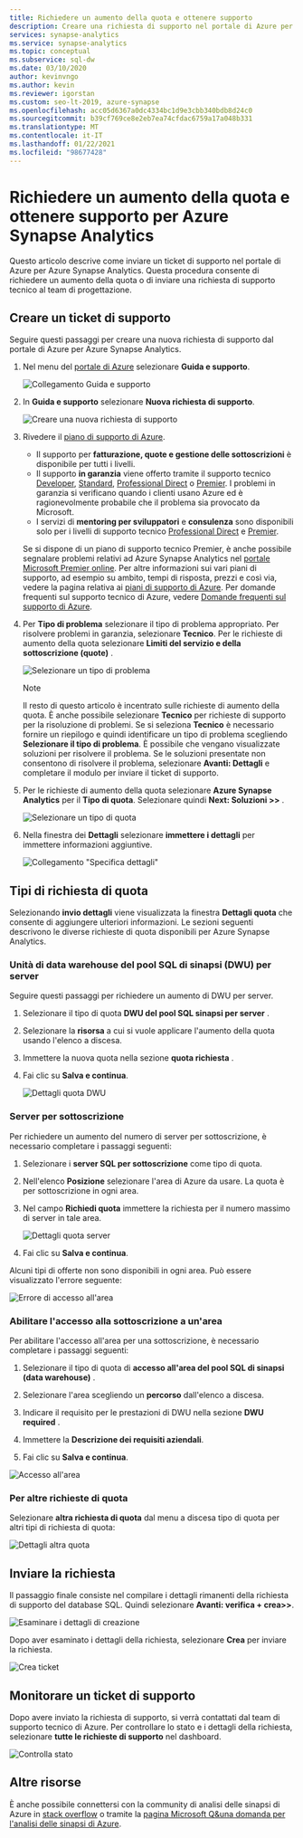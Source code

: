 ```yaml
---
title: Richiedere un aumento della quota e ottenere supporto
description: Creare una richiesta di supporto nel portale di Azure per Azure Synapse Analytics. Richiedere un aumento della quota e ottenere supporto per la risoluzione di problemi.
services: synapse-analytics
ms.service: synapse-analytics
ms.topic: conceptual
ms.subservice: sql-dw
ms.date: 03/10/2020
author: kevinvngo
ms.author: kevin
ms.reviewer: igorstan
ms.custom: seo-lt-2019, azure-synapse
ms.openlocfilehash: acc05d6367a0dc4334bc1d9e3cbb340bdb8d24c0
ms.sourcegitcommit: b39cf769ce8e2eb7ea74cfdac6759a17a048b331
ms.translationtype: MT
ms.contentlocale: it-IT
ms.lasthandoff: 01/22/2021
ms.locfileid: "98677428"
---
```

# <a name="request-quota-increases-and-get-support-for-azure-synapse-analytics"></a>Richiedere un aumento della quota e ottenere supporto per Azure Synapse Analytics

Questo articolo descrive come inviare un ticket di supporto nel portale di Azure per Azure Synapse Analytics. Questa procedura consente di richiedere un aumento della quota o di inviare una richiesta di supporto tecnico al team di progettazione.

## <a name="create-a-support-ticket"></a>Creare un ticket di supporto

Seguire questi passaggi per creare una nuova richiesta di supporto dal portale di Azure per Azure Synapse Analytics.

1. Nel menu del [portale di Azure](https://portal.azure.com) selezionare **Guida e supporto**.

   ![Collegamento Guida e supporto](./media/sql-data-warehouse-get-started-create-support-ticket/help-plus-support.png)


1. In **Guida e supporto** selezionare **Nuova richiesta di supporto**.

    ![Creare una nuova richiesta di supporto](./media/sql-data-warehouse-get-started-create-support-ticket/new-support-request.png)

1. Rivedere il [piano di supporto di Azure](https://azure.microsoft.com/support/plans/?WT.mc_id=Support_Plan_510979/).

   * Il supporto per **fatturazione, quote e gestione delle sottoscrizioni** è disponibile per tutti i livelli.
   * Il supporto **in garanzia** viene offerto tramite il supporto tecnico [Developer](https://azure.microsoft.com/support/plans/developer/), [Standard](https://azure.microsoft.com/support/plans/standard/), [Professional Direct](https://azure.microsoft.com/support/plans/prodirect/) o [Premier](https://azure.microsoft.com/support/plans/premier/). I problemi in garanzia si verificano quando i clienti usano Azure ed è ragionevolmente probabile che il problema sia provocato da Microsoft.
   * I servizi di **mentoring per sviluppatori** e **consulenza** sono disponibili solo per i livelli di supporto tecnico [Professional Direct](https://azure.microsoft.com/support/plans/prodirect/) e [Premier](https://azure.microsoft.com/support/plans/premier/).

   Se si dispone di un piano di supporto tecnico Premier, è anche possibile segnalare problemi relativi ad Azure Synapse Analytics nel [portale Microsoft Premier online](https://premier.microsoft.com/). Per altre informazioni sui vari piani di supporto, ad esempio su ambito, tempi di risposta, prezzi e così via, vedere la pagina relativa ai [piani di supporto di Azure](https://azure.microsoft.com/support/plans/?WT.mc_id=Support_Plan_510979/).  Per domande frequenti sul supporto tecnico di Azure, vedere [Domande frequenti sul supporto di Azure](https://azure.microsoft.com/support/faq/).

1. Per **Tipo di problema** selezionare il tipo di problema appropriato. Per risolvere problemi in garanzia, selezionare **Tecnico**. Per le richieste di aumento della quota selezionare **Limiti del servizio e della sottoscrizione (quote)** .

   ![Selezionare un tipo di problema](./media/sql-data-warehouse-get-started-create-support-ticket/select-quota-issue-type.png)  

   > [!NOTE]
   > Il resto di questo articolo è incentrato sulle richieste di aumento della quota. È anche possibile selezionare **Tecnico** per richieste di supporto per la risoluzione di problemi. Se si seleziona **Tecnico** è necessario fornire un riepilogo e quindi identificare un tipo di problema scegliendo **Selezionare il tipo di problema**. È possibile che vengano visualizzate soluzioni per risolvere il problema. Se le soluzioni presentate non consentono di risolvere il problema, selezionare **Avanti: Dettagli** e completare il modulo per inviare il ticket di supporto.

1. Per le richieste di aumento della quota selezionare **Azure Synapse Analytics** per il **Tipo di quota**. Selezionare quindi **Next: Soluzioni >>** .

   ![Selezionare un tipo di quota](./media/sql-data-warehouse-get-started-create-support-ticket/select-quota-type.png)

1. Nella finestra dei **Dettagli** selezionare **immettere i dettagli** per immettere informazioni aggiuntive.

   ![Collegamento "Specifica dettagli"](./media/sql-data-warehouse-get-started-create-support-ticket/provide-details-link.png)

## <a name="quota-request-types"></a>Tipi di richiesta di quota

Selezionando **invio dettagli** viene visualizzata la finestra **Dettagli quota** che consente di aggiungere ulteriori informazioni. Le sezioni seguenti descrivono le diverse richieste di quota disponibili per Azure Synapse Analytics.

### <a name="synapse-sql-pool-data-warehouse-units-dwus-per-server"></a>Unità di data warehouse del pool SQL di sinapsi (DWU) per server

Seguire questi passaggi per richiedere un aumento di DWU per server.

1. Selezionare il tipo di quota **DWU del pool SQL sinapsi per server** .

1. Selezionare la **risorsa** a cui si vuole applicare l'aumento della quota usando l'elenco a discesa.

1. Immettere la nuova quota nella sezione **quota richiesta** .

1. Fai clic su **Salva e continua**.

   ![Dettagli quota DWU](./media/sql-data-warehouse-get-started-create-support-ticket/quota-details-dwus.png)


### <a name="servers-per-subscription"></a>Server per sottoscrizione

Per richiedere un aumento del numero di server per sottoscrizione, è necessario completare i passaggi seguenti:

1. Selezionare i **server SQL per sottoscrizione** come tipo di quota.

1. Nell'elenco **Posizione** selezionare l'area di Azure da usare. La quota è per sottoscrizione in ogni area.

1. Nel campo **Richiedi quota** immettere la richiesta per il numero massimo di server in tale area.

   ![Dettagli quota server](./media/sql-data-warehouse-get-started-create-support-ticket/quota-details-servers.png)



1. Fai clic su **Salva e continua**.

Alcuni tipi di offerte non sono disponibili in ogni area. Può essere visualizzato l'errore seguente:

![Errore di accesso all'area](./media/sql-data-warehouse-get-started-create-support-ticket/region-access-error.png)

### <a name="enable-subscription-access-to-a-region"></a>Abilitare l'accesso alla sottoscrizione a un'area

Per abilitare l'accesso all'area per una sottoscrizione, è necessario completare i passaggi seguenti:  

1. Selezionare il tipo di quota di **accesso all'area del pool SQL di sinapsi (data warehouse)** .

1. Selezionare l'area scegliendo un **percorso** dall'elenco a discesa.

1. Indicare il requisito per le prestazioni di DWU nella sezione **DWU required** .

1. Immettere la **Descrizione dei requisiti aziendali**. 

1. Fai clic su **Salva e continua**.

![Accesso all'area](./media/sql-data-warehouse-get-started-create-support-ticket/quota-details-region.png)


### <a name="for-other-quota-requests"></a>Per altre richieste di quota

Selezionare **altra richiesta di quota** dal menu a discesa tipo di quota per altri tipi di richiesta di quota:

![Dettagli altra quota](./media/sql-data-warehouse-get-started-create-support-ticket/quota-details.png)

## <a name="submit-your-request"></a>Inviare la richiesta

Il passaggio finale consiste nel compilare i dettagli rimanenti della richiesta di supporto del database SQL. Quindi selezionare **Avanti: verifica + crea>>**.

![Esaminare i dettagli di creazione](./media/sql-data-warehouse-get-started-create-support-ticket/review-create-details.png)

Dopo aver esaminato i dettagli della richiesta, selezionare **Crea** per inviare la richiesta.

![Crea ticket](./media/sql-data-warehouse-get-started-create-support-ticket/create-ticket.png)

## <a name="monitor-a-support-ticket"></a>Monitorare un ticket di supporto

Dopo avere inviato la richiesta di supporto, si verrà contattati dal team di supporto tecnico di Azure. Per controllare lo stato e i dettagli della richiesta, selezionare **tutte le richieste di supporto** nel dashboard.

![Controlla stato](./media/sql-data-warehouse-get-started-create-support-ticket/monitor-ticket.png)

## <a name="other-resources"></a>Altre risorse

È anche possibile connettersi con la community di analisi delle sinapsi di Azure in [stack overflow](https://stackoverflow.com/questions/tagged/azure-synapse+or+azure-sql-data-warehouse) o tramite la [pagina Microsoft Q&una domanda per l'analisi delle sinapsi di Azure](/answers/topics/azure-synapse-analytics.html).